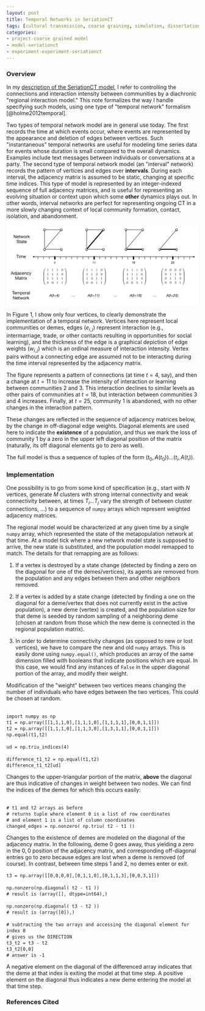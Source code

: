 ```yaml
---
layout: post
title: Temporal Networks in SeriationCT
tags: [cultural transmission, coarse graining, simulation, dissertation, seriation]
categories: 
- project-coarse grained model
- model-seriationct
- experiment-experiment-seriationct
---
```


### Overview ###

In my [description of the SeriationCT model](/project-coarse%20grained%20model/model-seriationct/experiment-experiment-seriationct/2014/06/17/seriationct-requirements.html), I refer to controlling the connections and interaction intensity between communities by a diachronic "regional interaction model."  This note formalizes the way I handle specifying such models, using one type of "temporal network" formalism [@holme2012temporal].  

Two types of temporal network model are in general use today.  The first records the time at which events occur, where events are represented by the appearance and deletion of edges between vertices.  Such "instantaneous" temporal networks are useful for modeling time series data for events whose duration is small compared to the overall dynamics.  Examples include text messages between individuals or conversations at a party.  The second type of temporal network model (an "interval" network) records the pattern of vertices and edges over __intervals__.  During each interval, the adjacency matrix is assumed to be static, changing at specific time indices.  This type of model is represented by an integer-indexed sequence of full adjacency matrices, and is useful for representing an evolving situation or context upon which some __other__ dynamics plays out.  In other words, interval networks are perfect for representing ongoing CT in a more slowly changing context of local community formation, contact, isolation, and abandonment.  

![Figure 1: Toy model of a temporal network.](/images/ctseriation-temporal-network.png)

In Figure 1, I show only four vertices, to clearly demonstrate the implementation of a temporal network.  Vertices here represent local communities or demes, edges ($e_{i,j}$) represent interaction (e.g., intermarriage, trade, or other contacts resulting in opportunities for social learning), and the thickness of the edge is a graphical depiction of edge weights ($w_{i,j}$) which is an ordinal measure of interaction intensity.  Vertex pairs without a connecting edge are assumed not to be interacting during the time interval represented by the adjacency matrix.  

The figure represents a pattern of connections (at time $t=4$, say), and then a change at $t=11$ to increase the intensity of interaction or learning between communities 2 and 3.  This interaction declines to similar levels as other pairs of communities at $t=18$, but interaction between communities 3 and 4 increases.  Finally, at $t=25$, community 1 is abandoned, with no other changes in the interaction pattern.

These changes are reflected in the sequence of adjacency matrices below, by the change in off-diagonal edge weights.  Diagonal elements are used here to indicate the __existence__ of a population, and thus we mark the loss of community 1 by a zero in the upper left diagonal position of the matrix (naturally, its off diagonal elements go to zero as well).  

The full model is thus a sequence of tuples of the form $(t_0, A(t_0)) \ldots (t_i, A(t_i))$.  


### Implementation ###

One possibility is to go from some kind of specification (e.g., start with $N$ vertices, generate $M$ clusters with strong internal connectivity and weak connectivity between, at times $T_i \ldots T_j$ vary the strength of between cluster connections, ...) to a sequence of `numpy` arrays which represent weighted adjacency matrices.  

The regional model would be characterized at any given time by a single `numpy` array, which represented the state of the metapopulation network at that time.  At a model tick where a new network model state is supposed to arrive, the new state is substituted, and the population model remapped to match.  The details for that remapping are as follows:

1.  If a vertex is destroyed by a state change (detected by finding a zero on the diagonal for one of the demes/vertices), its agents are removed from the population and any edges between them and other neighbors removed.  

1.  If a vertex is added by a state change (detected by finding a one on the diagonal for a deme/vertex that does not currently exist in the active population), a new deme (vertex) is created, and the population size for that deme is seeded by random sampling of a neighboring deme (chosen at random from those which the new deme is connected in the regional population matrix).

1.  In order to determine connectivity changes (as opposed to new or lost vertices), we have to compare the new and old `numpy` arrays.  This is easily done using `numpy.equal()`, which produces an array of the same dimension filled with booleans that indicate positions which are equal.  In this case, we would find any instances of `False` in the upper diagonal portion of the array, and modify their weight.  

Modification of the "weight" between two vertices means changing the number of individuals who have edges between the two vertices.  This could be chosen at random.

```{.python .numberLines}

import numpy as np
t1 = np.array([[1,1,1,0],[1,1,1,0],[1,1,1,1],[0,0,1,1]])
t2 = np.array([[1,1,1,0],[1,1,3,0],[1,3,1,1],[0,0,1,1]])
np.equal(t1,t2)

ud = np.triu_indices(4)

difference_t1_t2 = np.equal(t1,t2)
difference_t1_t2[ud]

```

Changes to the upper-triangular portion of the matrix, __above__ the diagonal are thus indicative of changes in weight between two nodes.  We can find the indices of the demes for which this occurs easily:

```{.python .numberLines}

# t1 and t2 arrays as before
# returns tuple where element 0 is a list of row coordinates
# and element 1 is a list of column coordinates
changed_edges = np.nonzero( np.triu( t2 - t1 ))
```

Changes to the existence of demes are modeled on the diagonal of the adjacency matrix.  In the following, deme 0 goes away, thus yielding a zero in the $0,0$ position of the adjacency matrix, and corresponding off-diagonal entries go to zero because edges are lost when a deme is removed (of course).  In contrast, between time steps 1 and 2, no demes enter or exit.  


```{.python .numberLines}
t3 = np.array([[0,0,0,0],[0,1,1,0],[0,1,1,3],[0,0,3,1]])

np.nonzero(np.diagonal( t2 - t1 ))
# result is (array([], dtype=int64),)

np.nonzero(np.diagonal( t3 - t2 ))
# result is (array([0]),)

# subtracting the two arrays and accessing the diagonal element for index 0 
# gives us the DIRECTION
t3_t2 = t3 - t2
t3_t2[0,0]  
# answer is -1

```

A negative element on the diagonal of the differenced array indicates that the deme at that index is exiting the model at that time step.  A positive element on the diagonal thus indicates a new deme entering the model at that time step.  







### References Cited ###

